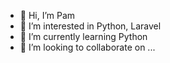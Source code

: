 - 👋 Hi, I’m Pam
- 👀 I’m interested in Python, Laravel
- 🌱 I’m currently learning Python
- 💞️ I’m looking to collaborate on ...

<!---
pamelasam/pamelasam is a ✨ special ✨ repository because its `README.md` (this file) appears on your GitHub profile.
You can click the Preview link to take a look at your changes.
--->
